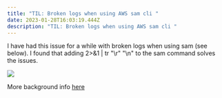 ```yaml
---
title: "TIL: Broken logs when using AWS sam cli "
date: 2023-01-28T16:03:19.444Z
description: "TIL: Broken logs when using AWS sam cli "
---
```

I have had this issue for a while with broken logs when using sam (see below). I found that adding 2>&1 | tr "\r" "\n" to the sam command solves the issues. 

![](/img/screenshot_2022-12-01_at_09.45.05.png)

More background info [here](https://github.com/aws/aws-sam-cli/issues/1359)
